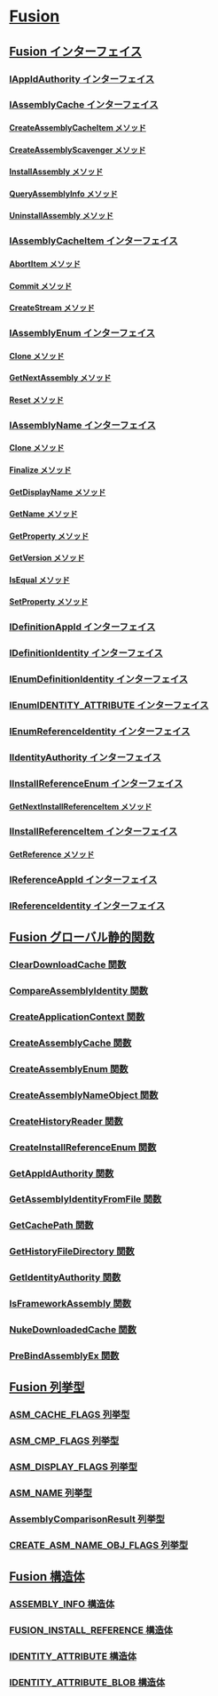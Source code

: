 # [Fusion](index.md)
## [Fusion インターフェイス](fusion-interfaces.md)
### [IAppIdAuthority インターフェイス](iappidauthority-interface.md)
### [IAssemblyCache インターフェイス](iassemblycache-interface.md)
#### [CreateAssemblyCacheItem メソッド](iassemblycache-createassemblycacheitem-method.md)
#### [CreateAssemblyScavenger メソッド](iassemblycache-createassemblyscavenger-method.md)
#### [InstallAssembly メソッド](iassemblycache-installassembly-method.md)
#### [QueryAssemblyInfo メソッド](iassemblycache-queryassemblyinfo-method.md)
#### [UninstallAssembly メソッド](iassemblycache-uninstallassembly-method.md)
### [IAssemblyCacheItem インターフェイス](iassemblycacheitem-interface.md)
#### [AbortItem メソッド](iassemblycacheitem-abortitem-method.md)
#### [Commit メソッド](iassemblycacheitem-commit-method.md)
#### [CreateStream メソッド](iassemblycacheitem-createstream-method.md)
### [IAssemblyEnum インターフェイス](iassemblyenum-interface.md)
#### [Clone メソッド](iassemblyenum-clone-method.md)
#### [GetNextAssembly メソッド](iassemblyenum-getnextassembly-method.md)
#### [Reset メソッド](iassemblyenum-reset-method.md)
### [IAssemblyName インターフェイス](iassemblyname-interface.md)
#### [Clone メソッド](iassemblyname-clone-method.md)
#### [Finalize メソッド](iassemblyname-finalize-method.md)
#### [GetDisplayName メソッド](iassemblyname-getdisplayname-method.md)
#### [GetName メソッド](iassemblyname-getname-method.md)
#### [GetProperty メソッド](iassemblyname-getproperty-method.md)
#### [GetVersion メソッド](iassemblyname-getversion-method.md)
#### [IsEqual メソッド](iassemblyname-isequal-method.md)
#### [SetProperty メソッド](iassemblyname-setproperty-method.md)
### [IDefinitionAppId インターフェイス](idefinitionappid-interface.md)
### [IDefinitionIdentity インターフェイス](idefinitionidentity-interface.md)
### [IEnumDefinitionIdentity インターフェイス](ienumdefinitionidentity-interface.md)
### [IEnumIDENTITY_ATTRIBUTE インターフェイス](ienumidentity-attribute-interface.md)
### [IEnumReferenceIdentity インターフェイス](ienumreferenceidentity-interface.md)
### [IIdentityAuthority インターフェイス](iidentityauthority-interface.md)
### [IInstallReferenceEnum インターフェイス](iinstallreferenceenum-interface.md)
#### [GetNextInstallReferenceItem メソッド](iinstallreferenceenum-getnextinstallreferenceitem-method.md)
### [IInstallReferenceItem インターフェイス](iinstallreferenceitem-interface.md)
#### [GetReference メソッド](iinstallreferenceitem-getreference-method.md)
### [IReferenceAppId インターフェイス](ireferenceappid-interface.md)
### [IReferenceIdentity インターフェイス](ireferenceidentity-interface.md)
## [Fusion グローバル静的関数](fusion-global-static-functions.md)
### [ClearDownloadCache 関数](cleardownloadcache-function.md)
### [CompareAssemblyIdentity 関数](compareassemblyidentity-function.md)
### [CreateApplicationContext 関数](createapplicationcontext-function.md)
### [CreateAssemblyCache 関数](createassemblycache-function.md)
### [CreateAssemblyEnum 関数](createassemblyenum-function.md)
### [CreateAssemblyNameObject 関数](createassemblynameobject-function.md)
### [CreateHistoryReader 関数](createhistoryreader-function.md)
### [CreateInstallReferenceEnum 関数](createinstallreferenceenum-function.md)
### [GetAppIdAuthority 関数](getappidauthority-function.md)
### [GetAssemblyIdentityFromFile 関数](getassemblyidentityfromfile-function.md)
### [GetCachePath 関数](getcachepath-function.md)
### [GetHistoryFileDirectory 関数](gethistoryfiledirectory-function.md)
### [GetIdentityAuthority 関数](getidentityauthority-function.md)
### [IsFrameworkAssembly 関数](isframeworkassembly-function.md)
### [NukeDownloadedCache 関数](nukedownloadedcache-function.md)
### [PreBindAssemblyEx 関数](prebindassemblyex-function.md)
## [Fusion 列挙型](fusion-enumerations.md)
### [ASM_CACHE_FLAGS 列挙型](asm-cache-flags-enumeration.md)
### [ASM_CMP_FLAGS 列挙型](asm-cmp-flags-enumeration.md)
### [ASM_DISPLAY_FLAGS 列挙型](asm-display-flags-enumeration.md)
### [ASM_NAME 列挙型](asm-name-enumeration.md)
### [AssemblyComparisonResult 列挙型](assemblycomparisonresult-enumeration.md)
### [CREATE_ASM_NAME_OBJ_FLAGS 列挙型](create-asm-name-obj-flags-enumeration.md)
## [Fusion 構造体](fusion-structures.md)
### [ASSEMBLY_INFO 構造体](assembly-info-structure.md)
### [FUSION_INSTALL_REFERENCE 構造体](fusion-install-reference-structure.md)
### [IDENTITY_ATTRIBUTE 構造体](identity-attribute-structure.md)
### [IDENTITY_ATTRIBUTE_BLOB 構造体](identity-attribute-blob-structure.md)
